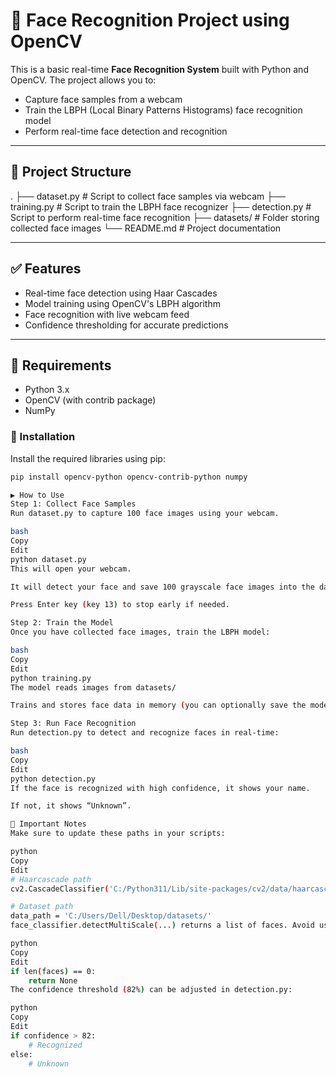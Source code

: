 
# 👤 Face Recognition Project using OpenCV

This is a basic real-time **Face Recognition System** built with Python and OpenCV. The project allows you to:

- Capture face samples from a webcam
- Train the LBPH (Local Binary Patterns Histograms) face recognition model
- Perform real-time face detection and recognition

---
## 📁 Project Structure
.
├── dataset.py # Script to collect face samples via webcam
├── training.py # Script to train the LBPH face recognizer
├── detection.py # Script to perform real-time face recognition
├── datasets/ # Folder storing collected face images
└── README.md # Project documentation

---

## ✅ Features

- Real-time face detection using Haar Cascades
- Model training using OpenCV's LBPH algorithm
- Face recognition with live webcam feed
- Confidence thresholding for accurate predictions

---

## 🧰 Requirements

- Python 3.x
- OpenCV (with contrib package)
- NumPy

### 🔧 Installation

Install the required libraries using pip:

```bash
pip install opencv-python opencv-contrib-python numpy

▶️ How to Use
Step 1: Collect Face Samples
Run dataset.py to capture 100 face images using your webcam.

bash
Copy
Edit
python dataset.py
This will open your webcam.

It will detect your face and save 100 grayscale face images into the datasets/ folder.

Press Enter key (key 13) to stop early if needed.

Step 2: Train the Model
Once you have collected face images, train the LBPH model:

bash
Copy
Edit
python training.py
The model reads images from datasets/

Trains and stores face data in memory (you can optionally save the model)

Step 3: Run Face Recognition
Run detection.py to detect and recognize faces in real-time:

bash
Copy
Edit
python detection.py
If the face is recognized with high confidence, it shows your name.

If not, it shows “Unknown”.

📌 Important Notes
Make sure to update these paths in your scripts:

python
Copy
Edit
# Haarcascade path
cv2.CascadeClassifier('C:/Python311/Lib/site-packages/cv2/data/haarcascade_frontalface_default.xml')

# Dataset path
data_path = 'C:/Users/Dell/Desktop/datasets/'
face_classifier.detectMultiScale(...) returns a list of faces. Avoid using if faces is ():, instead use:

python
Copy
Edit
if len(faces) == 0:
    return None
The confidence threshold (82%) can be adjusted in detection.py:

python
Copy
Edit
if confidence > 82:
    # Recognized
else:
    # Unknown

